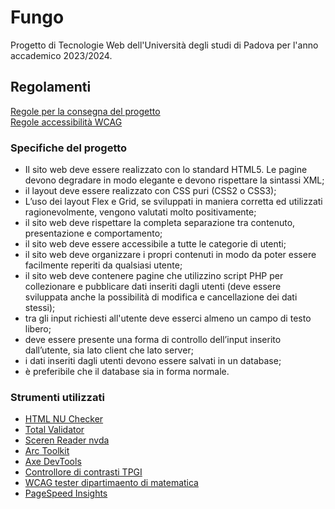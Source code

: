 # Fungo

Progetto di Tecnologie Web dell'Università degli studi di Padova per l'anno accademico 2023/2024. 

## Regolamenti

[Regole per la consegna del progetto](https://stem.elearning.unipd.it/mod/page/view.php?id=384922) <br>
[Regole accessibilità WCAG](https://www.w3.org/Translations/WCAG21-it/)
### Specifiche del progetto
- Il sito web deve essere realizzato con lo standard HTML5. Le pagine devono degradare in modo elegante e devono rispettare la sintassi XML;
- il layout deve essere realizzato con CSS puri (CSS2 o CSS3);
- L’uso dei layout Flex e Grid, se sviluppati in maniera corretta ed utilizzati ragionevolmente, vengono valutati molto positivamente;
- il sito web deve rispettare la completa separazione tra contenuto, presentazione e comportamento;
- il sito web deve essere accessibile a tutte le categorie di utenti;
- il sito web deve organizzare i propri contenuti in modo da poter essere facilmente reperiti da qualsiasi utente;
- il sito web deve contenere pagine che utilizzino script PHP per collezionare e pubblicare dati inseriti dagli utenti (deve essere sviluppata anche la possibilità di modifica e cancellazione dei dati stessi);
- tra gli input richiesti all'utente deve esserci almeno un campo di testo libero;
- deve essere presente una forma di controllo dell’input inserito dall’utente, sia lato client che lato server;
- i dati inseriti dagli utenti devono essere salvati in un database;
- è preferibile che il database sia in forma normale.

### Strumenti utilizzati
- [HTML NU Checker](https://validator.w3.org/)
- [Total Validator](https://www.totalvalidator.com/)
- [Sceren Reader nvda](https://www.nvaccess.org/)
- [Arc Toolkit](https://www.arctoolkit.org/)
- [Axe DevTools](https://www.deque.com/axe/devtools/)
- [Controllore di contrasti TPGI](https://www.tpgi.com/contrastchecker/)
- [WCAG tester dipartimaento di matematica](https://web.math.unipd.it/accessibility/test.html)
- [PageSpeed Insights](https://pagespeed.web.dev) 